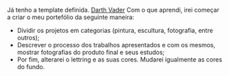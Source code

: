 Já tenho a template definida. [Darth Vader](file:///C:/Users/inesj/Documents/GitHub/portfolio-Limao1315/index.html)
Com o que aprendi, irei começar a criar o meu portefólio da seguinte maneira:
- Dividir os projetos em categorias (pintura, escultura, fotografia, entre outros);
- Descrever o processo dos trabalhos apresentados e com os mesmos, mostrar fotografias do produto final e seus estudos;
- Por fim, alterarei o lettring e as suas cores. Mudarei igualmente as cores do fundo.
